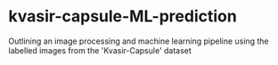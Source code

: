 # kvasir-capsule-ML-prediction
Outlining an image processing and machine learning pipeline using the labelled images from the 'Kvasir-Capsule' dataset
